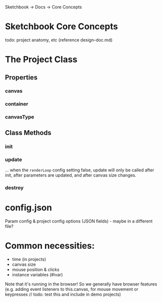 Sketchbook -> Docs -> Core Concepts

# Sketchbook Core Concepts

todo: project anatomy, etc (reference design-doc.md)

# The Project Class

## Properties

### canvas

### container

### canvasType

## Class Methods

### init

### update

... when the `renderLoop` config setting false, update will only be called after init, after parameters are updated, and after canvas size changes.

### destroy

# config.json

Param config & project config options (JSON fields) - maybe in a different file?

# Common necessities:

-   time (in projects)
-   canvas size
-   mouse position & clicks
-   instance variables (#ivar)

Note that it's running in the browser! So we generally have browser features (e.g. adding event listeners to this.canvas, for mouse movement or keypresses // todo: test this and include in demo projects)
